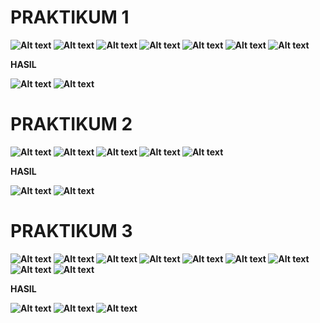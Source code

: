 # <B> PRAKTIKUM 1

![Alt text](image-2.png)
![Alt text](image-3.png)
![Alt text](image-4.png)
![Alt text](image-5.png)
![Alt text](image-6.png)
![Alt text](image-7.png)
![Alt text](image-8.png)

HASIL

![Alt text](image-1.png)
![Alt text](<Desain tanpa judul.gif>)

# PRAKTIKUM 2

![Alt text](image-9.png)
![Alt text](image-10.png)
![Alt text](image-11.png)
![Alt text](image-12.png)
![Alt text](image-13.png)

HASIL

![Alt text](image-14.png)
![Alt text](<Desain tanpa judul (1).gif>)

# PRAKTIKUM 3

![Alt text](image-16.png)
![Alt text](image-17.png)
![Alt text](image-18.png)
![Alt text](image-19.png)
![Alt text](image-20.png)
![Alt text](image-21.png)
![Alt text](image-22.png)
![Alt text](image-23.png)
![Alt text](image-24.png)

HASIL

![Alt text](image-25.png)
![Alt text](image-26.png)
![Alt text](<Desain tanpa judul (2).gif>)
